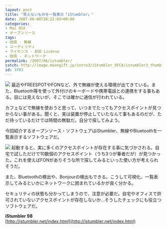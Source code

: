 ```yaml
---
layout: post
title: "見えないものを一覧表示「iStumbler」"
date: 2007-06-08T20:22:03+09:00
categories:
- Mac OSX
- オープンソース
tags: 
- 技術 - 無線
- ユーティリティ
- ライセンス - BSD License
- 技術 - ネットワーク
permalink: /2007/06/istumbler/
catch: http://image.moongift.jp/intro3/iStumbler_9FCA/istumbler3_thumb.png
id: 3703
---
```

[![](http://image.moongift.jp/intro3/iStumbler_9FCA/istumbler1_thumb.png)](http://image.moongift.jp/intro3/iStumbler_9FCA/istumbler12.png) 最近やFREESPOTやFONなど、外で無線が使える環境が出てきている。また、Bluetooth等を使って外付けのキーボードや携帯電話との連携をする事もある。目には見えないが、そこでは確かに通信が行われている。   
  
カフェなどで無線を使おうと思って、いつまでたってもアクセスポイントが見つからない事がある。聞くと、実は装置が停止していたなんて事もあるのだが、ただ待っているだけでは時間の無駄だ。自分で探してみよう。   
  
今回紹介するオープンソース・ソフトウェアはiStumbler、無線やBluetoothを一覧表示するソフトウェアだ。   
  
<!--more-->  
  
[![](http://image.moongift.jp/intro3/iStumbler_9FCA/istumbler3_thumb.png)](http://image.moongift.jp/intro3/iStumbler_9FCA/istumbler32.png) 起動すると、実に多くのアクセスポイントが存在する事に気づかされる。自宅で試しただけで10数個のアクセスポイント（うち3つが筆者だが）が見つかった。これを使えばFONがありそうな所で探してみるといった使い方が考えられそうだ。   
  
また、Bluetoothの検出や、Bonjourの検出もできる。こうして可視化、一覧表示してみるといかにネットワークに囲まれているかが良く分かる。   
  
セキュリティの状態も分かってしまうので、注意が必要だ。自宅やオフィスで許可されていないアクセスポイントが存在しないか…そうしたチェックにも役立つソフトウェアだ。   
  
**iStumbler 98**  
[http://istumbler.net/index.html](http://istumbler.net/index.html)